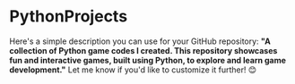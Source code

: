 # PythonProjects
Here's a simple description you can use for your GitHub repository:    **"A collection of Python game codes I created. This repository showcases fun and interactive games, built using Python, to explore and learn game development."**    Let me know if you'd like to customize it further! 😊
